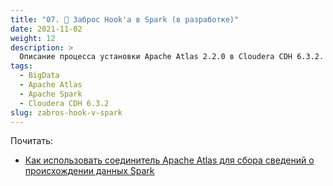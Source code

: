 ```yaml
---
title: "07. 🎣 Заброс Hook'а в Spark (в разработке)"
date: 2021-11-02
weight: 12
description: >
  Описание процесса установки Apache Atlas 2.2.0 в Cloudera CDH 6.3.2.
tags:
  - BigData
  - Apache Atlas
  - Apache Spark
  - Cloudera CDH 6.3.2
slug: zabros-hook-v-spark
---
```


Почитать:
- [Как использовать соединитель Apache Atlas для сбора сведений о происхождении данных Spark](https://docs.microsoft.com/ru-ru/azure/purview/how-to-lineage-spark-atlas-connector)
